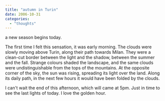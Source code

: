 ```yaml
---
title: "autumn in Turin"
date: 2006-10-31
categories: 
  - "thoughts"
---
```


a new season begins today.

The first time I felt this sensation, it was early morning. The clouds were slowly moving above Turin, along their path towards Milan. They were a clean-cut border between the light and the shadow, between the summer and the fall. Strange colours shaded the landscape, and the same clouds were undistinguishable from the tops of the mountains. At the opposite corner of the sky, the sun was rising, spreading its light over the land. Along its daily path, in the next few hours it would have been folded by the clouds.

I can't wait the end of this afternoon, which will came at 5pm. Just in time to see the last lights of today. I love the golden hour.
